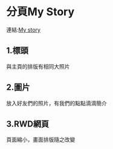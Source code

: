 # 分頁My Story

連結:[My story](https://a8s287.github.io/wd107b/exercise/FINALEXAM/mystory.htm)


## 1.標頭
與主頁的排版有相同大照片

## 2.圖片
放入好友們的照片，有我們的點點滴滴簡介

## 3.RWD網頁
頁面縮小，畫面排版隨之改變
